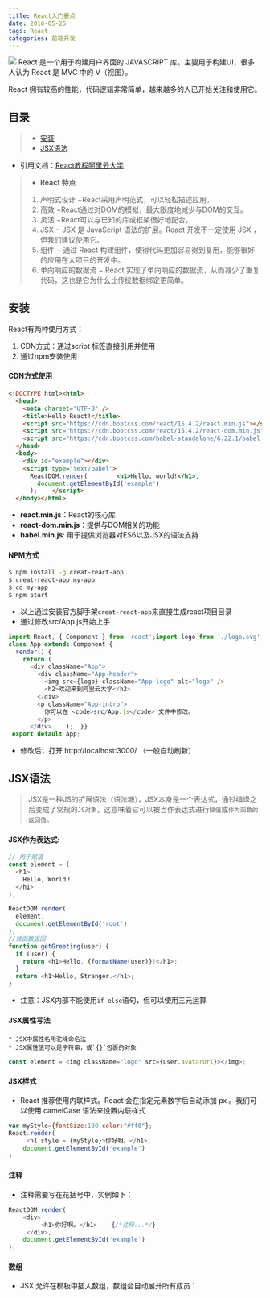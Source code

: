 ```yaml
---
title: React入门要点
date: 2016-05-25
tags: React
categories: 前端开发
---
```

<img src="https://edu.aliyun.com/files/course/2017/09-24/2251313c14c9920899.png" />
React 是一个用于构建用户界面的 JAVASCRIPT 库。主要用于构建UI，很多人认为 React 是 MVC 中的 V（视图）。

React 拥有较高的性能，代码逻辑非常简单，越来越多的人已开始关注和使用它。
<!--more-->
## 目录
> - [安装](#安装)
> - [JSX语法](#JSX语法)

* 引用文档：[React教程阿里云大学](https://edu.aliyun.com/lesson_483_5255?spm=5176.10731542.0.0.JAX9ZT#_5255)
> * **React 特点**
> 1. 声明式设计 −React采用声明范式，可以轻松描述应用。
> 2. 高效 −React通过对DOM的模拟，最大限度地减少与DOM的交互。
> 3. 灵活 −React可以与已知的库或框架很好地配合。
> 4. JSX − JSX 是 JavaScript 语法的扩展。React 开发不一定使用 JSX ，但我们建议使用它。
> 5. 组件 − 通过 React 构建组件，使得代码更加容易得到复用，能够很好的应用在大项目的开发中。
> 6. 单向响应的数据流 − React 实现了单向响应的数据流，从而减少了重复代码，这也是它为什么比传统数据绑定更简单。

## 安装
React有两种使用方式：
1. CDN方式：通过script 标签直接引用并使用
2. 通过npm安装使用
#### CDN方式使用
```html
<!DOCTYPE html><html>
  <head>
    <meta charset="UTF-8" />
    <title>Hello React!</title>
    <script src="https://cdn.bootcss.com/react/15.4.2/react.min.js"></script>
    <script src="https://cdn.bootcss.com/react/15.4.2/react-dom.min.js"></script>
    <script src="https://cdn.bootcss.com/babel-standalone/6.22.1/babel.min.js"></script>
  </head>
  <body>
    <div id="example"></div>
    <script type="text/babel">
      ReactDOM.render(        <h1>Hello, world!</h1>,
        document.getElementById('example')
      );    </script>
  </body></html>
```
* **react.min.js**：React的核心库
* **react-dom.min.js**：提供与DOM相关的功能
* **babel.min.js**: 用于提供浏览器对ES6以及JSX的语法支持

#### NPM方式
```bash
$ npm install -g creat-react-app
$ creat-react-app my-app
$ cd my-app 
$ npm start
```
- 以上通过安装官方脚手架`creat-react-app`来直接生成react项目目录
- 通过修改src/App.js开始上手

```js
import React, { Component } from 'react';import logo from './logo.svg';import './App.css'; 
class App extends Component {
  render() {
    return (
      <div className="App">
        <div className="App-header">
          <img src={logo} className="App-logo" alt="logo" />
          <h2>欢迎来到阿里云大学</h2>
        </div>
        <p className="App-intro">
          你可以在 <code>src/App.js</code> 文件中修改。
        </p>
      </div>    );  }}
 export default App;
```
- 修改后，打开 http://localhost:3000/ （一般自动刷新）

## JSX语法
> JSX是一种JS的扩展语法（语法糖），JSX本身是一个表达式，通过编译之后变成了常规的`JS对象`，这意味着它可以被当作表达式进行`赋值`或`作为函数的返回值`。

#### JSX作为表达式:

```js
// 用于赋值
const element = (
  <h1>
    Hello, World！
  </h1>
);

ReactDOM.render(
  element,
  document.getElementById('root')
);
//被函数返回
function getGreeting(user) {
  if (user) {
    return <h1>Hello, {formatName(user)}!</h1>;
  }
  return <h1>Hello, Stranger.</h1>;
}
```
- 注意：JSX内部不能使用`if else`语句，但可以使用三元运算

#### JSX属性写法
    * JSX中属性名用驼峰命名法
    * JSX属性值可以是字符串，或`{}`包裹的对象
```js
const element = <img className="logo" src={user.avatarUrl}></img>;
```

#### JSX样式
- React 推荐使用内联样式。React 会在指定元素数字后自动添加 px 。我们可以使用 camelCase 语法来设置内联样式

```js
var myStyle={fontSize:100,color:"#ff0"};
React.render(
     <h1 style = {myStyle}>你好啊。</h1>,
    document.getElementById('example')
)
```

#### 注释
- 注释需要写在花括号中，实例如下：
```js
ReactDOM.render(
    <div>
         <h1>你好啊。</h1>    {/*注释...*/}
     </div>,
    document.getElementById('example')
);
```
#### 数组
- JSX 允许在模板中插入数组，数组会自动展开所有成员：
```

```